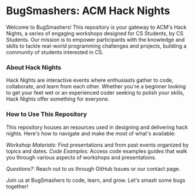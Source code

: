 # BugSmashers: ACM Hack Nights
Welcome to BugSmashers! This repository is your gateway to ACM's Hack Nights, a series of engaging workshops designed for CS Students, by CS Students. Our mission is to empower participants with the knowledge and skills to tackle real-world programming challenges and projects, building a community of students interested in CS.

### About Hack Nights
Hack Nights are interactive events where enthusiasts gather to code, collaborate, and learn from each other. Whether you're a beginner looking to get your feet wet or an experienced coder seeking to polish your skills, Hack Nights offer something for everyone.

### How to Use This Repository
This repository houses an resources used in designing and delivering hack nights. Here's how to navigate and make the most of what's available:

*Workshop Materials:* Find presentations and from past events organized by topics and dates.
*Code Examples:* Access code examples guides that walk you through various aspects of workshops and presentations.

*Questions?:* Reach out to us through GitHub Issues or our contact page.

Join us at BugSmashers to code, learn, and grow. Let's smash some bugs together!
